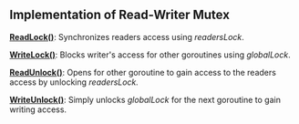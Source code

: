## Implementation of Read-Writer Mutex

<b><u>ReadLock()</u></b>: Synchronizes readers access using <i>readersLock</i>.

<b><u>WriteLock()</u></b>: Blocks writer's access for other goroutines using <i>globalLock</i>.

<b><u>ReadUnlock()</u></b>: Opens for other goroutine to gain access to the readers access by unlocking <i> readersLock. </i>

<b><u>WriteUnlock()</u></b>: Simply unlocks <i>globalLock</i> for the next goroutine to gain writing access.
